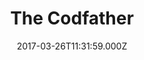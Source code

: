 ---
date: 2017-03-26T11:31:59.000Z
title: The Codfather
latitude: 52.03836934518662
longitude: 0.7317394911882582
category: checkin
---